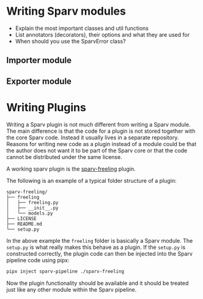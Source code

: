 
# Writing Sparv modules
- Explain the most important classes and util functions
- List annotators (decorators), their options and what they are used for
- When should you use the SparvError class?

## Importer module

## Exporter module


# Writing Plugins
Writing a Sparv plugin is not much different from writing a Sparv module. The main difference is that the code for a
plugin is not stored together with the core Sparv code. Instead it usually lives in a separate repository. Reasons for
writing new code as a plugin instead of a module could be that the author does not want it to be part of the Sparv core
or that the code cannot be distributed under the same license.

A working sparv plugin is the [sparv-freeling](https://github.com/spraakbanken/sparv-freeling) plugin.

The following is an example of a typical folder structure of a plugin:

    sparv-freeling/
    ├── freeling
    │   ├── freeling.py
    │   ├── __init__.py
    │   └── models.py
    ├── LICENSE
    ├── README.md
    └── setup.py

In the above example the `freeling` folder is basically a Sparv module. The `setup.py` is what really makes this behave
as a plugin. If the `setup.py` is constructed correctly, the plugin code can then be injected into the Sparv pipeline
code using pipx:

```bash
pipx inject sparv-pipeline ./sparv-freeling
```

Now the plugin functionality should be available and it should be treated just like any other module within the Sparv
pipeline.
